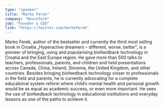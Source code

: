 ```yaml
---
type: "speaker"
title: "Marko Ferek"
company: "NeuroTech"
job: "Founder & CEO"
link: "https://twitter.com/markoferek"
---
```


Marko Ferek, author of the bestseller and currently the third most selling book in Croatia „Hyperactive dreamers – different, worse, better“, is a pioneer of bringing, using and popularising biofeedback technology in Croatia and the East Europe region. He gave more than 500 talks to teachers, professionals, parents, and children and held presentations across Canada, China, Ireland, Slovenia, the United Kingdom, and other countries. Besides bringing biofeedback technology closer to professionals in the field and parents, he is currently advocating for a complete educational system reform where child’s mental health and personal growth would be as equal as academic success, or even more important. He sees the use of biofeedback technology in educational institutions and everyday lessons as one of the paths to achieve it.